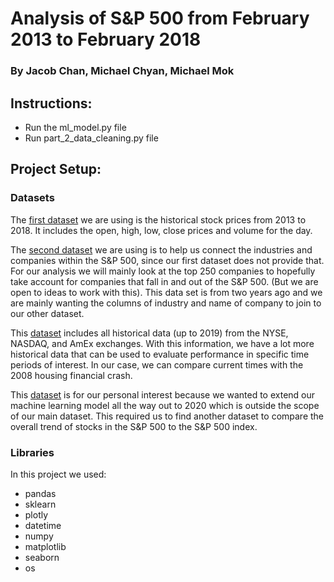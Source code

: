 # Analysis of S&P 500 from February 2013 to February 2018
### By Jacob Chan, Michael Chyan, Michael Mok

## Instructions:
* Run the ml_model.py file
* Run part_2_data_cleaning.py file

## Project Setup:
### Datasets

The [first dataset](https://www.kaggle.com/camnugent/sandp500) we are using is the historical stock prices from 2013 to 2018. It includes the open, high, low, close prices and volume for the day.

The [second dataset](https://datahub.io/core/s-and-p-500-companies-financials/r/1.html) we are using is to help us connect the industries and companies within the S&P 500, since our first dataset does not provide that. For our analysis we will mainly look at the top 250 companies to hopefully take account for companies that fall in and out of the S&P 500. (But we are open to ideas to work with this). This data set is from two years ago and we are mainly wanting the columns of industry and name of company to join to our other dataset.

This [dataset](https://www.kaggle.com/qks1lver/amex-nyse-nasdaq-stock-histories?) includes all historical data (up to 2019) from the NYSE, NASDAQ, and AmEx exchanges. With this information, we have a lot more historical data that can be used to evaluate performance in specific time periods of interest. In our case, we can compare current times with the 2008 housing financial crash.

This [dataset](https://finance.yahoo.com/quote/%5EGSPC/history?period1=1431561600&period2=1589414400&interval=1d&filter=history&frequency=1d) is for our personal interest because we wanted to extend our machine learning model all the way out to 2020 which is outside the scope of our main dataset. This required us to find another dataset to compare the overall trend of stocks in the S&P 500 to the S&P 500 index.

### Libraries

In this project we used:
* pandas
* sklearn
* plotly
* datetime
* numpy
* matplotlib
* seaborn
* os